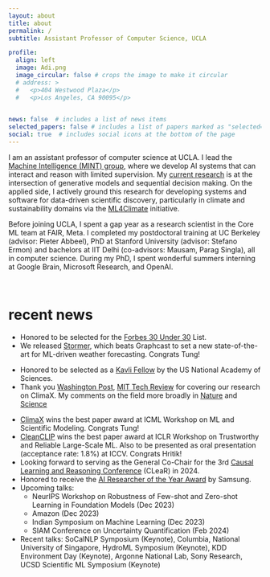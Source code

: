 ```yaml
---
layout: about
title: about
permalink: /
subtitle: Assistant Professor of Computer Science, UCLA

profile:
  align: left
  image: Adi.png
  image_circular: false # crops the image to make it circular
  # address: >
  #   <p>404 Westwood Plaza</p>
  #   <p>Los Angeles, CA 90095</p>
    

news: false  # includes a list of news items
selected_papers: false # includes a list of papers marked as "selected={true}"
social: true  # includes social icons at the bottom of the page
---
```



I am an assistant professor of computer science at UCLA. I lead the [Machine Intelligence (MINT) group](/group/members), where we develop AI systems that can interact and reason with limited supervision. My [current research](/publications) is at the intersection of generative models and sequential decision making. On the applied side, I actively ground this research for developing systems and software for data-driven scientific discovery, particularly in climate and sustainability domains via the [ML4Climate](/group/ml4climate) initiative.


Before joining UCLA, I spent a gap year as a research scientist in the Core ML team at FAIR, Meta. I completed my postdoctoral training at UC Berkeley (advisor: Pieter Abbeel), PhD at Stanford University (advisor: Stefano Ermon) and bachelors at IIT Delhi (co-advisors: Mausam, Parag Singla), all in computer science. 
During my PhD, I spent wonderful summers interning at Google Brain, Microsoft Research, and OpenAI.

<br>


# recent news

* Honored to be selected for the [Forbes 30 Under 30](https://www.forbes.com/30-under-30/2024/science) List.
* We released [Stormer](https://arxiv.org/abs/2312.03876), which beats Graphcast to set a new state-of-the-art for ML-driven weather forecasting. Congrats Tung!
<!-- * Honored to be awarded the Schmidt AI 2050 Early Career Fellowship. -->
* Honored to be selected as a [Kavli Fellow](https://www.nasonline.org/programs/kavli-frontiers-of-science/news/2023-kavli-fellows.html) by the US National Academy of Sciences.
* Thank you [Washington Post](https://www.washingtonpost.com/weather/2023/09/21/hurricane-lee-artificial-intelligence-forecasting/), [MIT Tech Review](https://www.technologyreview.com/2023/11/14/1083366/google-deepminds-weather-ai-can-forecast-extreme-weather-quicker-and-more-accurately/) for covering our research on ClimaX. My comments on the field more broadly in [Nature](https://www.nature.com/articles/d41586-023-03552-y) and [Science](https://www.science.org/content/article/ai-churns-out-lightning-fast-forecasts-good-weather-agencies)
<!-- * [Decision Stacks](https://arxiv.org/abs/2306.06253), [ExPT](https://arxiv.org/abs/2306.06253), [ClimateLearn](https://arxiv.org/abs/2307.01909) will appear at NeurIPS this year. Congrats to lead authors Siyan, Tung, and Jason! -->
* [ClimaX](https://arxiv.org/abs/2301.10343) wins the best paper award at ICML Workshop on ML and Scientific Modeling. Congrats Tung!
* [CleanCLIP](https://arxiv.org/abs/2303.03323) wins the best paper award at ICLR Workshop on Trustworthy and Reliable Large-Scale ML. Also to be presented as oral presentation (acceptance rate: 1.8%) at ICCV. Congrats Hritik! 
* Looking forward to serving as the General Co-Chair for the 3rd [Causal Learning and Reasoning Conference](https://www.cclear.cc/2024) (CLeaR) in 2024.
* Honored to receive the [AI Researcher of the Year Award](https://www.sait.samsung.co.kr/saithome/event/saif2022.do) by Samsung. 
* Upcoming talks: 
  - NeurIPS Workshop on Robustness of Few-shot and Zero-shot Learning in Foundation Models (Dec 2023)
  - Amazon (Dec 2023)
  - Indian Symposium on Machine Learning (Dec 2023)
  - SIAM Conference on Uncertainty Quantification (Feb 2024) 
* Recent talks: SoCalNLP Symposium (Keynote), Columbia, National University of Singapore, HydroML Symposium (Keynote), KDD Environment Day (Keynote), Argonne National Lab, Sony Research, UCSD Scientific ML Symposium (Keynote)